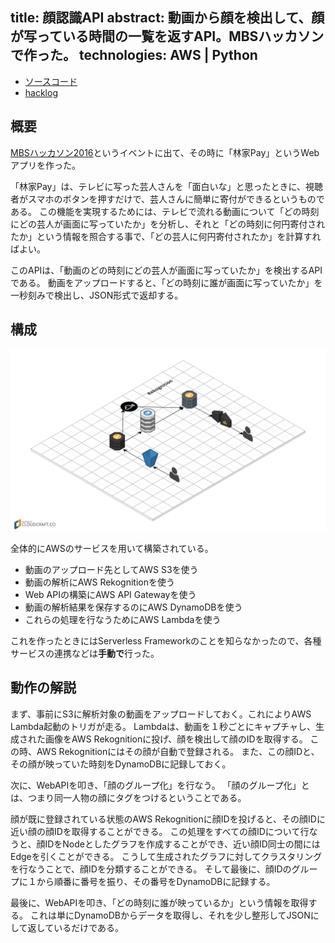 title: 顔認識API
abstract: 動画から顔を検出して、顔が写っている時間の一覧を返すAPI。MBSハッカソンで作った。
technologies: AWS | Python
---

- [ソースコード](https://github.com/genya0407/face-clustering/)
- [hacklog](http://hacklog.jp/works/50338)

## 概要

[MBSハッカソン2016](http://www.mbs.jp/hackathon2016/)というイベントに出て、その時に「林家Pay」というWebアプリを作った。

「林家Pay」は、テレビに写った芸人さんを「面白いな」と思ったときに、視聴者がスマホのボタンを押すだけで、芸人さんに簡単に寄付ができるというものである。
この機能を実現するためには、テレビで流れる動画について「どの時刻にどの芸人が画面に写っていたか」を分析し、それと「どの時刻に何円寄付されたか」という情報を照合する事で、「どの芸人に何円寄付されたか」を計算すればよい。

このAPIは、「動画のどの時刻にどの芸人が画面に写っていたか」を検出するAPIである。
動画をアップロードすると、「どの時刻に誰が画面に写っていたか」を一秒刻みで検出し、JSON形式で返却する。

## 構成

![](/assets/image/hayashi-structure.png)

全体的にAWSのサービスを用いて構築されている。

- 動画のアップロード先としてAWS S3を使う
- 動画の解析にAWS Rekognitionを使う
- Web APIの構築にAWS API Gatewayを使う
- 動画の解析結果を保存するのにAWS DynamoDBを使う
- これらの処理を行なうためにAWS Lambdaを使う

これを作ったときにはServerless Frameworkのことを知らなかったので、各種サービスの連携などは**手動で**行った。

## 動作の解説

まず、事前にS3に解析対象の動画をアップロードしておく。これによりAWS Lambda起動のトリガが走る。
Lambdaは、動画を１秒ごとにキャプチャし、生成された画像をAWS Rekognitionに投げ、顔を検出して顔のIDを取得する。
この時、AWS Rekognitionにはその顔が自動で登録される。
また、この顔IDと、その顔が映っていた時刻をDynamoDBに記録しておく。

次に、WebAPIを叩き、「顔のグループ化」を行なう。
「顔のグループ化」とは、つまり同一人物の顔にタグをつけるということである。

顔が既に登録されている状態のAWS Rekognitionに顔IDを投げると、その顔IDに近い顔の顔IDを取得することができる。
この処理をすべての顔IDについて行なうと、顔IDをNodeとしたグラフを作成することができ、近い顔ID同士の間にはEdgeを引くことができる。
こうして生成されたグラフに対してクラスタリングを行なうことで、顔IDを分類することができる。
そして最後に、顔IDのグループに１から順番に番号を振り、その番号をDynamoDBに記録する。

最後に、WebAPIを叩き、「どの時刻に誰が映っているか」という情報を取得する。
これは単にDynamoDBからデータを取得し、それを少し整形してJSONにして返しているだけである。